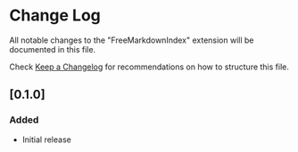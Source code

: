 # Change Log

All notable changes to the "FreeMarkdownIndex" extension will be documented in this file.

Check [Keep a Changelog](http://keepachangelog.com/) for recommendations on how to structure this file.

## [0.1.0]
### Added
- Initial release
